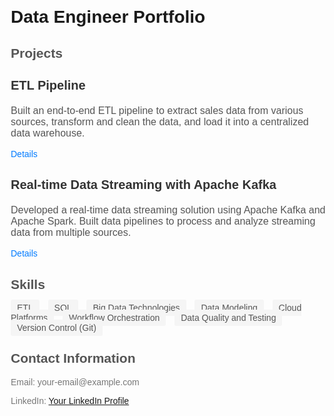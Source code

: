<!DOCTYPE html>
<html>
<head>
  <title>Michael Bollig Portfolio</title>
  <style>
    body {
      font-family: Arial, sans-serif;
      margin: 20px;
    }

    h1 {
      color: #333;
      text-align: center;
    }

    h2 {
      color: #555;
    }

    p {
      color: #777;
    }

    .project {
      margin-bottom: 30px;
    }

    .project-title {
      font-size: 20px;
      color: #333;
    }

    .project-description {
      font-size: 16px;
      color: #555;
    }

    .project-link {
      color: #007bff;
      text-decoration: none;
    }

    .project-link:hover {
      text-decoration: underline;
    }

    .skill {
      margin-right: 10px;
      margin-bottom: 10px;
      padding: 5px 10px;
      background-color: #f5f5f5;
      color: #555;
      border-radius: 3px;
    }
  </style>
</head>
<body>
  <h1>Data Engineer Portfolio</h1>

  <h2>Projects</h2>

  <div class="project">
    <h3 class="project-title">ETL Pipeline</h3>
    <p class="project-description">Built an end-to-end ETL pipeline to extract sales data from various sources, transform and clean the data, and load it into a centralized data warehouse.</p>
    <a class="project-link" href="project1.html">Details</a>
  </div>

  <div class="project">
    <h3 class="project-title">Real-time Data Streaming with Apache Kafka</h3>
    <p class="project-description">Developed a real-time data streaming solution using Apache Kafka and Apache Spark. Built data pipelines to process and analyze streaming data from multiple sources.</p>
    <a class="project-link" href="project2.html">Details</a>
  </div>

  <h2>Skills</h2>

  <p>
    <span class="skill">ETL</span>
    <span class="skill">SQL</span>
    <span class="skill">Big Data Technologies</span>
    <span class="skill">Data Modeling</span>
    <span class="skill">Cloud Platforms</span>
    <span class="skill">Workflow Orchestration</span>
    <span class="skill">Data Quality and Testing</span>
    <span class="skill">Version Control (Git)</span>
  </p>

  <h2>Contact Information</h2>

  <p>Email: your-email@example.com</p>
  <p>LinkedIn: <a href="https://www.linkedin.com/in/your-profile">Your LinkedIn Profile</a></p>
</body>
</html>
